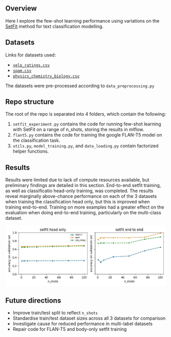 ## Overview
Here I explore the few-shot learning performance using variations on the [SetFit](https://arxiv.org/abs/2209.11055) method for text classification modelling. 

## Datasets
Links for datasets used:
- [`yelp_ratings.csv`](https://www.kaggle.com/datasets/matleonard/nlp-course)
- [`spam.csv`](https://www.kaggle.com/datasets/matleonard/nlp-course)
- [`physics_chemistry_biology.csv`](https://www.kaggle.com/datasets/vivmankar/physics-vs-chemistry-vs-biology)

The datasets were pre-processed according to `data_preprocessing.py`

## Repo structure
The root of the repo is separated into 4 folders, which contain the following:
1. `setfit_experiment.py` contains the code for running few-shot learning with SetFit on a range of n_shots, storing the results in mlflow.
2. `flant5.py` contains the code for training the google FLAN-T5 model on the classification task.
3. `utils.py`, `model_training.py`, and `data_loading.py` contain factorized helper functions.

## Results
Results were limited due to lack of compute resources available, but preliminary findings are detailed in this section. End-to-end setfit training, as well as classificatio head-only training, was completed. The results reveal marginally above-chance performance on each of the 3 datasets when training the classification head only, but this is improved when training end-to-end. Training on more examples had a greater effect on the evaluation when doing end-to-end training, particularly on the multi-class dataset. 

![img](end2end_vs_headonly.jpg "img")



## Future directions
- Improve train/test split to reflect `n_shots`
- Standardise train/test dataset sizes across all 3 datasets for comparison
- Investigate cause for reduced performance in multi-label datasets 
- Repair code for FLAN-T5 and body-only setfit training

